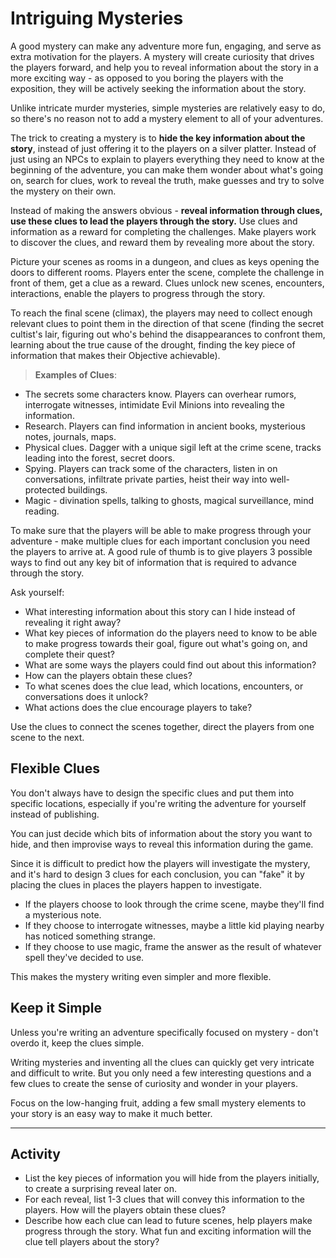 # Intriguing Mysteries
A good mystery can make any adventure more fun, engaging, and serve as extra motivation for the players. A mystery will create curiosity that drives the players forward, and help you to reveal information about the story in a more exciting way - as opposed to you boring the players with the exposition, they will be actively seeking the information about the story.

Unlike intricate murder mysteries, simple mysteries are relatively easy to do, so there's no reason not to add a mystery element to all of your adventures.

The trick to creating a mystery is to **hide the key information about the story**, instead of just offering it to the players on a silver platter. Instead of just using an NPCs to explain to players everything they need to know at the beginning of the adventure, you can make them wonder about what's going on, search for clues, work to reveal the truth, make guesses and try to solve the mystery on their own.

Instead of making the answers obvious - **reveal information through clues, use these clues to lead the players through the story.** Use clues and information as a reward for completing the challenges. Make players work to discover the clues, and reward them by revealing more about the story.

Picture your scenes as rooms in a dungeon, and clues as keys opening the doors to different rooms. Players enter the scene, complete the challenge in front of them, get a clue as a reward. Clues unlock new scenes, encounters, interactions, enable the players to progress through the story.

To reach the final scene (climax), the players may need to collect enough relevant clues to point them in the direction of that scene (finding the secret cultist's lair, figuring out who's behind the disappearances to confront them, learning about the true cause of the drought, finding the key piece of information that makes their Objective achievable).

> **Examples of Clues**:
- The secrets some characters know. Players can overhear rumors, interrogate witnesses, intimidate Evil Minions into revealing the information.
- Research. Players can find information in ancient books, mysterious notes, journals, maps.
- Physical clues. Dagger with a unique sigil left at the crime scene, tracks leading into the forest, secret doors.
- Spying. Players can track some of the characters, listen in on conversations, infiltrate private parties, heist their way into well-protected buildings.
- Magic - divination spells, talking to ghosts, magical surveillance, mind reading.

To make sure that the players will be able to make progress through your adventure - make multiple clues for each important conclusion you need the players to arrive at. A good rule of thumb is to give players 3 possible ways to find out any key bit of information that is required to advance through the story.

Ask yourself:
- What interesting information about this story can I hide instead of revealing it right away?
- What key pieces of information do the players need to know to be able to make progress towards their goal, figure out what's going on, and complete their quest?
- What are some ways the players could find out about this information?
- How can the players obtain these clues?
- To what scenes does the clue lead, which locations, encounters, or conversations does it unlock? 
- What actions does the clue encourage players to take?

Use the clues to connect the scenes together, direct the players from one scene to the next.

## Flexible Clues
You don't always have to design the specific clues and put them into specific locations, especially if you're writing the adventure for yourself instead of publishing.

You can just decide which bits of information about the story you want to hide, and then improvise ways to reveal this information during the game. 

Since it is difficult to predict how the players will investigate the mystery, and it's hard to design 3 clues for each conclusion, you can "fake" it by placing the clues in places the players happen to investigate.

>
- If the players choose to look through the crime scene, maybe they'll find a mysterious note. 
- If they choose to interrogate witnesses, maybe a little kid playing nearby has noticed something strange.
- If they choose to use magic, frame the answer as the result of whatever spell they've decided to use.

This makes the mystery writing even simpler and more flexible.

## Keep it Simple
Unless you're writing an adventure specifically focused on mystery - don't overdo it, keep the clues simple. 

Writing mysteries and inventing all the clues can quickly get very intricate and difficult to write. But you only need a few interesting questions and a few clues to create the sense of curiosity and wonder in your players.

Focus on the low-hanging fruit, adding a few small mystery elements to your story is an easy way to make it much better.

---

## Activity
- List the key pieces of information you will hide from the players initially, to create a surprising reveal later on.
- For each reveal, list 1-3 clues that will convey this information to the players. How will the players obtain these clues?
- Describe how each clue can lead to future scenes, help players make progress through the story. What fun and exciting information will the clue tell players about the story?

<!--
Share your ideas in the `#secrets-and-leads` channel.
Do I need a channel for writing mysteries?
-->